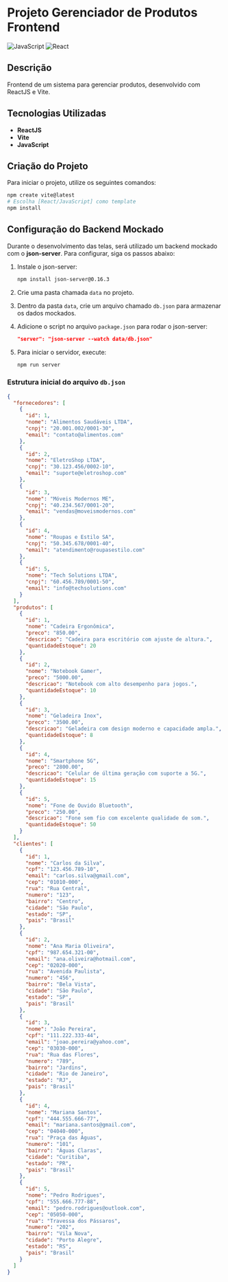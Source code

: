 
# Projeto Gerenciador de Produtos Frontend

![JavaScript](https://img.shields.io/badge/JavaScript-ES6+-f7df1e?logo=javascript&logoColor=black&style=flat)
![React](https://img.shields.io/badge/React-18.x-61dafb?logo=react&logoColor=black&style=flat)

## Descrição

Frontend de um sistema para gerenciar produtos, desenvolvido com ReactJS e Vite.

## Tecnologias Utilizadas
- **ReactJS**
- **Vite**
- **JavaScript**

## Criação do Projeto

Para iniciar o projeto, utilize os seguintes comandos:

```bash
npm create vite@latest
# Escolha [React/JavaScript] como template
npm install
```

## Configuração do Backend Mockado

Durante o desenvolvimento das telas, será utilizado um backend mockado com o **json-server**. Para configurar, siga os passos abaixo:

1. Instale o json-server:
   ```bash
   npm install json-server@0.16.3
   ```

2. Crie uma pasta chamada `data` no projeto.

3. Dentro da pasta `data`, crie um arquivo chamado `db.json` para armazenar os dados mockados.

4. Adicione o script no arquivo `package.json` para rodar o json-server:
   ```json
   "server": "json-server --watch data/db.json"
   ```

5. Para iniciar o servidor, execute:
   ```bash
   npm run server
   ```

### Estrutura inicial do arquivo `db.json`

```json
{
  "fornecedores": [
    {
      "id": 1,
      "nome": "Alimentos Saudáveis LTDA",
      "cnpj": "20.001.002/0001-30",
      "email": "contato@alimentos.com"
    },
    {
      "id": 2,
      "nome": "EletroShop LTDA",
      "cnpj": "30.123.456/0002-10",
      "email": "suporte@eletroshop.com"
    },
    {
      "id": 3,
      "nome": "Móveis Modernos ME",
      "cnpj": "40.234.567/0001-20",
      "email": "vendas@moveismodernos.com"
    },
    {
      "id": 4,
      "nome": "Roupas e Estilo SA",
      "cnpj": "50.345.678/0001-40",
      "email": "atendimento@roupasestilo.com"
    },
    {
      "id": 5,
      "nome": "Tech Solutions LTDA",
      "cnpj": "60.456.789/0001-50",
      "email": "info@techsolutions.com"
    }
  ],
  "produtos": [
    {
      "id": 1,
      "nome": "Cadeira Ergonômica",
      "preco": "850.00",
      "descricao": "Cadeira para escritório com ajuste de altura.",
      "quantidadeEstoque": 20
    },
    {
      "id": 2,
      "nome": "Notebook Gamer",
      "preco": "5000.00",
      "descricao": "Notebook com alto desempenho para jogos.",
      "quantidadeEstoque": 10
    },
    {
      "id": 3,
      "nome": "Geladeira Inox",
      "preco": "3500.00",
      "descricao": "Geladeira com design moderno e capacidade ampla.",
      "quantidadeEstoque": 8
    },
    {
      "id": 4,
      "nome": "Smartphone 5G",
      "preco": "2800.00",
      "descricao": "Celular de última geração com suporte a 5G.",
      "quantidadeEstoque": 15
    },
    {
      "id": 5,
      "nome": "Fone de Ouvido Bluetooth",
      "preco": "250.00",
      "descricao": "Fone sem fio com excelente qualidade de som.",
      "quantidadeEstoque": 50
    }
  ],
  "clientes": [
    {
      "id": 1,
      "nome": "Carlos da Silva",
      "cpf": "123.456.789-10",
      "email": "carlos.silva@gmail.com",
      "cep": "01010-000",
      "rua": "Rua Central",
      "numero": "123",
      "bairro": "Centro",
      "cidade": "São Paulo",
      "estado": "SP",
      "pais": "Brasil"
    },
    {
      "id": 2,
      "nome": "Ana Maria Oliveira",
      "cpf": "987.654.321-00",
      "email": "ana.oliveira@hotmail.com",
      "cep": "02020-000",
      "rua": "Avenida Paulista",
      "numero": "456",
      "bairro": "Bela Vista",
      "cidade": "São Paulo",
      "estado": "SP",
      "pais": "Brasil"
    },
    {
      "id": 3,
      "nome": "João Pereira",
      "cpf": "111.222.333-44",
      "email": "joao.pereira@yahoo.com",
      "cep": "03030-000",
      "rua": "Rua das Flores",
      "numero": "789",
      "bairro": "Jardins",
      "cidade": "Rio de Janeiro",
      "estado": "RJ",
      "pais": "Brasil"
    },
    {
      "id": 4,
      "nome": "Mariana Santos",
      "cpf": "444.555.666-77",
      "email": "mariana.santos@gmail.com",
      "cep": "04040-000",
      "rua": "Praça das Águas",
      "numero": "101",
      "bairro": "Águas Claras",
      "cidade": "Curitiba",
      "estado": "PR",
      "pais": "Brasil"
    },
    {
      "id": 5,
      "nome": "Pedro Rodrigues",
      "cpf": "555.666.777-88",
      "email": "pedro.rodrigues@outlook.com",
      "cep": "05050-000",
      "rua": "Travessa dos Pássaros",
      "numero": "202",
      "bairro": "Vila Nova",
      "cidade": "Porto Alegre",
      "estado": "RS",
      "pais": "Brasil"
    }
  ]
}
```
